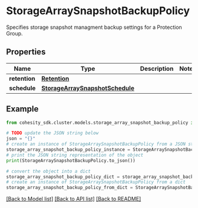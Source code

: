 # StorageArraySnapshotBackupPolicy

Specifies storage snapshot managment backup settings for a Protection Group.

## Properties

Name | Type | Description | Notes
------------ | ------------- | ------------- | -------------
**retention** | [**Retention**](Retention.md) |  | 
**schedule** | [**StorageArraySnapshotSchedule**](StorageArraySnapshotSchedule.md) |  | 

## Example

```python
from cohesity_sdk.cluster.models.storage_array_snapshot_backup_policy import StorageArraySnapshotBackupPolicy

# TODO update the JSON string below
json = "{}"
# create an instance of StorageArraySnapshotBackupPolicy from a JSON string
storage_array_snapshot_backup_policy_instance = StorageArraySnapshotBackupPolicy.from_json(json)
# print the JSON string representation of the object
print(StorageArraySnapshotBackupPolicy.to_json())

# convert the object into a dict
storage_array_snapshot_backup_policy_dict = storage_array_snapshot_backup_policy_instance.to_dict()
# create an instance of StorageArraySnapshotBackupPolicy from a dict
storage_array_snapshot_backup_policy_from_dict = StorageArraySnapshotBackupPolicy.from_dict(storage_array_snapshot_backup_policy_dict)
```
[[Back to Model list]](../README.md#documentation-for-models) [[Back to API list]](../README.md#documentation-for-api-endpoints) [[Back to README]](../README.md)


